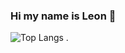 ### Hi my name is Leon 👋

![Top Langs](https://github-readme-stats.vercel.app/api/top-langs/?username=leonribeiro&layout=compact)
.
